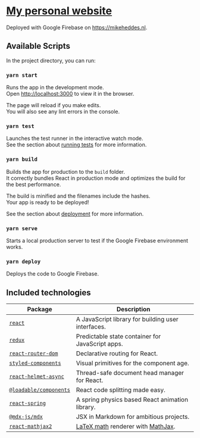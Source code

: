 # [My personal website](https://mikeheddes.nl)

Deployed with Google Firebase on https://mikeheddes.nl.

## Available Scripts

In the project directory, you can run:

### `yarn start`

Runs the app in the development mode.<br>
Open [http://localhost:3000](http://localhost:3000) to view it in the browser.

The page will reload if you make edits.<br>
You will also see any lint errors in the console.

### `yarn test`

Launches the test runner in the interactive watch mode.<br>
See the section about [running tests](https://facebook.github.io/create-react-app/docs/running-tests) for more information.

### `yarn build`

Builds the app for production to the `build` folder.<br>
It correctly bundles React in production mode and optimizes the build for the best performance.

The build is minified and the filenames include the hashes.<br>
Your app is ready to be deployed!

See the section about [deployment](https://facebook.github.io/create-react-app/docs/deployment) for more information.

### `yarn serve`

Starts a local production server to test if the Google Firebase environment works.

### `yarn deploy`

Deploys the code to Google Firebase.

## Included technologies

| Package | Description |
|---------|-------------|
| [`react`](https://github.com/facebook/react) | A JavaScript library for building user interfaces. |
| [`redux`](https://github.com/reduxjs/redux) | Predictable state container for JavaScript apps. |
| [`react-router-dom`](https://github.com/ReactTraining/react-router/tree/master/packages/react-router-dom) | Declarative routing for React. |
| [`styled-components`](https://github.com/styled-components/styled-components) | Visual primitives for the component age. |
| [`react-helmet-async`](https://github.com/staylor/react-helmet-async) | Thread-safe document head manager for React. |
| [`@loadable/components`](https://github.com/smooth-code/loadable-components) | React code splitting made easy. |
| [`react-spring`](https://github.com/drcmda/react-spring) | A spring physics based React animation library. |
| [`@mdx-js/mdx`](https://github.com/mdx-js/mdx) | JSX in Markdown for ambitious projects. |
| [`react-mathjax2`](https://github.com/wko27/react-mathjax) | [LaTeX math](https://en.wikibooks.org/wiki/LaTeX/Mathematics) renderer with [MathJax](https://www.mathjax.org). |
